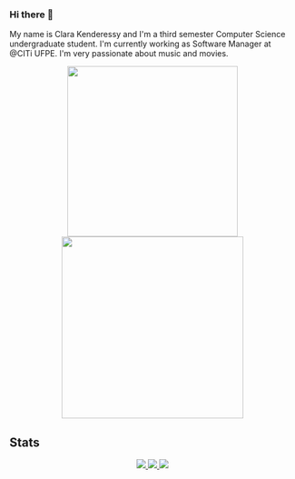 ### Hi there :hatching_chick: 
<p align="left" display="flex" flex-direction="row">
<p>
My name is Clara Kenderessy and I'm a third semester Computer Science undergraduate student. I'm currently working as Software Manager at @CITi UFPE. I'm very passionate about music and movies.
</p>

<p align="center">
<a href="https://github.com/vrindavan">
  <img width="300px" src="https://github-readme-stats.vercel.app/api/top-langs/?username=claraabk&hide_border=true&layout=compact&theme=github_dark" />
  <img  width="320px" src="https://user-images.githubusercontent.com/93380426/191339483-1317f044-411e-414e-b89c-b8ed26c519a2.jpeg" />
</a>
</p>

</p>

## Stats

<p align="center">
  <a href="https://github.com/AdityaKumar28">
    <img src="https://github-readme-stats.vercel.app/api?username=claraabk&show_icons=true&theme=github_dark&hide_border=true" />
    <img src="https://github-readme-streak-stats.herokuapp.com/?user=claraabk&theme=github-dark-blue&hide_border=true" />
    <img src="https://activity-graph.herokuapp.com/graph?username=claraabk&theme=react-dark" />
</a>
</p>
